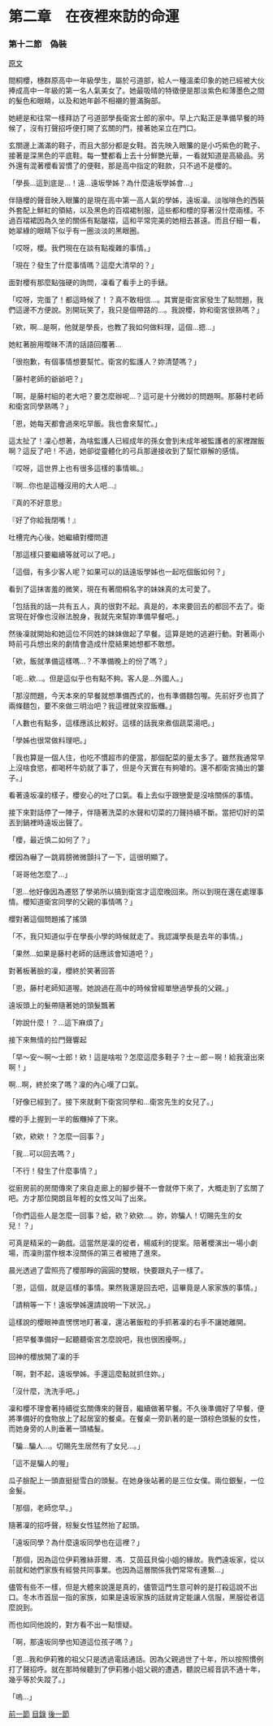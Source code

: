 第二章　在夜裡來訪的命運
====

### 第十二節　偽裝

[原文](https://syosetu.org/novel/42788/15.html)

間桐櫻，橞群原高中一年級學生，屬於弓道部，給人一種溫柔印象的她已經被大伙捧成高中一年級的第一名人氣美女了。她最吸晴的特徵便是那淡紫色和薄墨色之間的髮色和眼睛，以及和她年齡不相襯的豐滿胸部。

她總是和往常一樣拜訪了弓道部學長衛宮士郎的家中。早上六點正是準備早餐的時候了，沒有打聲招呼便打開了玄關的門，接著她呆立在門口。

玄關邊上滿滿的鞋子，而且大部分都是女鞋。首先映入眼簾的是小巧紫色的靴子、接著是深黑色的平底鞋。每一雙都看上去十分鮮艷光華，一看就知道是高級品。另外還有混著櫻看習慣了的便鞋，那是高中指定的鞋款，只不過不是櫻的。

「學長...這到底是...！遠...遠坂學姊？為什麼遠坂學姊會...」

伴隨櫻的聲音映入眼簾的是現在高中第一高人氣的學姊，遠坂凜。淡咖啡色的西裝外套配上鮮紅的領結，以及黑色的百褶裙制服，這些都和櫻的穿著沒什麼兩樣。不過百褶裙因為久坐的關係有點皺褶，這和平常完美的她相去甚遠。而且仔細一看，她翠綠的眼睛下似乎有一圈淡淡的黑眼圈。

「哎呀，櫻。我們現在在談有點複雜的事情。」

「現在？發生了什麼事情嗎？這麼大清早的？」

面對櫻有那麼點強硬的詢問，凜看了看手上的手錶。

「哎呀，完蛋了！都這時候了！？真不敢相信...。其實是衛宮家發生了點問題，我們這邊不方便說。別開玩笑了，我只是個帶路的...。我說櫻，妳和衛宮很熟嗎？」

「欸，啊...是啊，他就是學長，也教了我如何做料理，這個...摁...」

她紅著臉用曖昧不清的話語回覆著...

「很抱歉，有個事情想要幫忙。衛宮的監護人？妳清楚嗎？」

「藤村老師的爺爺吧？」

「啊，是藤村組的老大吧？要怎麼辦呢...？這可是十分微妙的問題啊。那藤村老師和衛宮同學熟嗎？」

「恩，她每天都會過來吃早飯。我也會來幫忙。」

這太扯了！凜心想著，為啥監護人已經成年的孫女會到未成年被監護者的家裡蹭飯啊？這反了吧！不過，她卻從靈體化的弓兵那邊接收到了幫忙辯解的感情。

『哎呀，這世界上也有很多這樣的事情嘛。』

『啊...你也是這種沒用的大人吧...』

『真的不好意思』

『好了你給我閉嘴！』

吐槽完內心後，她繼續對櫻問道

「那這樣只要繼續等就可以了吧。」

「這個，有多少客人呢？如果可以的話遠坂學姊也一起吃個飯如何？」

看到了這抹害羞的微笑，現在有著間桐名字的妹妹真的太可愛了。

「包括我的話一共有五人，真的很對不起。真是的，本來要回去的都回不去了。衛宮現在好像也沒辦法脫身，我就先來幫妳準備早餐吧。」

然後凜就開始和她這位不同姓的妹妹做起了早餐。這算是她的逃避行動。對著兩小時前弓兵想出來的劇情會造成什麼結果她想都不敢想。

「欸，飯就準備這樣嗎...？不準備晚上的份了嗎？」

「呃...欸...。但是這似乎也有點不夠。客人是...外國人。」

「那沒問題，今天本來的早餐就想準備西式的，也有準備麵包喔。先前好歹也買了兩條麵包，要不來做三明治吧？我這裡就來捏飯糰。」

「人數也有點多，這樣應該比較好。這樣的話我來煮個蔬菜湯吧。」

「學姊也很常做料理吧。」

「我也算是一個人住，也吃不慣超市的便當，那個配菜的量太多了。雖然我通常早上沒啥食慾，都喝杯牛奶就了事了，但是今天實在有夠嗆的。還不都衛宮捅出的簍子。」

看著遠坂凜的樣子，櫻安心的吐了口氣。看上去似乎跟戀愛是沒啥關係的事情。

接下來對話停了一陣子，伴隨著洗菜的水聲和切菜的刀聲持續不斷。當把切好的菜丟到鍋裡時遠坂出聲了。

「櫻，最近慎二如何了？」

櫻因為嚇了一跳肩膀微微顫抖了一下，這很明顯了。

「哥哥他怎麼了...」

「恩...他好像因為遷怒了學弟所以搞到衛宮才這麼晚回來。所以到現在還在處理事情。櫻知道衛宮同學的父親的事情嗎？」

櫻對著這個問題搖了搖頭

「不，我只知道似乎在學長小學的時候就走了。我認識學長是去年的事情。」

「果然...如果是藤村老師的話應該會知道吧？」

對著板著臉的凜，櫻終於笑著回答

「恩，藤村老師知道喔。她說過在高中的時候曾經單戀過學長的父親。」

遠坂頭上的髮帶隨著她的頭髮飄著

「妳說什麼！？...這下麻煩了」

接下來無情的拉門聲響起

「早～安～啊～士郎！欸！這是啥啦？怎麼這麼多鞋子？士－郎－啊！給我滾出來啊！」

啊...啊，終於來了嗎？凜的內心嘆了口氣。

「好像已經到了。接下來就剩下衛宮同學和...衛宮先生的女兒了。」

櫻的手上握到一半的飯糰掉了下來。

「欸，欸欸！？怎麼一回事？」

「我...可以回去嗎？」

「不行！發生了什麼事情？」

從廚房前的房間傳來了來自走廊上的腳步聲不一會就停下來了，大概走到了玄關了吧。方才那位開朗且年輕的女性又叫了出來。

「你們這些人是怎麼一回事？蛤，欸？欸欸...。妳，妳騙人！切賜先生的女兒！？」

可真是精采的一齣戲。這當然是凜的從者，楊威利的提案。陪著櫻演出一場小劇場，而凜則當作根本沒關係的第三者被捲了進來。

晨光透過了雲照亮了櫻那睜的圓圓的雙眼，快要跟丸子一樣了。

「恩，這個，就是這樣的事情。果然我還是回去吧，這畢竟是人家家族的事情。」

「請稍等一下！遠坂學姊還請說明一下狀況。」

這樣說的櫻眼神直愣愣地盯著凜，還沾著飯粒的手抓著凜的右手不讓她離開。

「把早餐準備好一起聽聽衛宮怎麼說吧，我也很困擾啊。」

回神的櫻放開了凜的手

「啊，對不起，遠坂學姊。手還這麼黏就抓住妳。」

「沒什麼，洗洗手吧。」

凜和櫻不理會著持續從玄關傳來的聲音，繼續做著早餐。不久後準備好了早餐，便將準備好的食物放上了起居室的餐桌。在餐桌一旁趴著的是一頭棕色頭髮的女性，而她身旁的人則垂著一頭橘髮。

「騙...騙人...。切賜先生居然有了女兒...。」

「這不是騙人的喔」

瓜子臉配上一頭直挺挺雪白的頭髮。在她身後站著的是三位女僕。兩位銀髮，一位金髮。

「那個，老師您早。」

隨著凜的招呼聲，棕髮女性猛然抬了起頭。

「遠坂同學？為什麼遠坂同學也在這裡？」

「那個，因為這位伊莉雅絲菲爾．馮．艾茵茲貝倫小姐的緣故。我們遠坂家，從以前就和她們家族有經營共同事業。也因為這層關係我們常常有連繫...」

儘管有些不一樣，但是大體來說還是真的，儘管這門生意可幹的是打殺這說不出口。冬木市首屈一指的家族，如果是遠坂家族的話就肯定能讓人信服，黑服從者這麼說到。

而也如同他說的，對方看不出一點懷疑。

「啊，那遠坂同學也知道這位孩子嗎？」

「恩...我和伊莉雅的祖父只是透過電話通話。因為父親過世了十年，所以按照慣例打了聲招呼。就在那時候聽到了伊莉雅小姐父親的遭遇，聽說已經音訊不通十年，幾乎等於失蹤了。」

「嗚...」

[前一節](./0211.md)
[目錄](../README.md)
[後一節](./0213.md)
